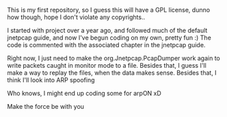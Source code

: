 This is my first repository, so I guess this will have a GPL license, dunno how though, hope I don't violate any copyrights..

I started with project over a year ago, and followed much of the default jnetpcap guide, and now I've begun coding on my own, pretty fun :)
The code is commented with the associated chapter in the jnetpcap guide.

Right now, I just need to make the org.Jnetpcap.PcapDumper work again to write packets caught in monitor mode to a file.
Besides that, I guess I'll make a way to replay the files, when the data makes sense.
Besides that, I think I'll look into ARP spoofing

Who knows, I might end up coding some for arpON xD

Make the force be with you